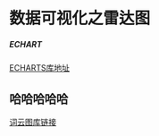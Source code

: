 # 数据可视化之雷达图
#####  ECHART
[ECHARTS库地址](https://echarts.apache.org/handbook/zh/get-started/)
<div class="demoBox">
    <echarts-charts-chart/>
</div>


## 哈哈哈哈哈
[词云图库链接](https://antv-g2plot.gitee.io/zh/examples/gallery)
<div class="demoBox">
    <echarts-G2plot-WordCloud/>
</div>